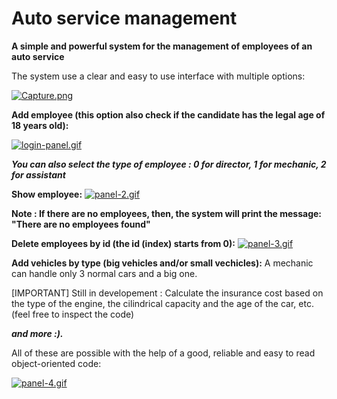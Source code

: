 # Auto service management

**A simple and powerful system for the management of employees of an auto service**

The system use a clear and easy to use interface with multiple options:

[![Capture.png](https://i.postimg.cc/TPZ4m2vG/Capture.png)](https://postimg.cc/sB4mCr20)

 **Add employee (this option also check if the candidate has the legal age of 18 years old):**

[![login-panel.gif](https://i.postimg.cc/mk6MzDKy/login-panel.gif)](https://postimg.cc/N2mLZgsK)

***You can also select the type of employee : 
0 for director, 
1 for mechanic,
2 for assistant***

**Show employee:**
[![panel-2.gif](https://i.postimg.cc/T1GGVJvR/panel-2.gif)](https://postimg.cc/gXMfdR05)

**Note : If there are no employees, then, the system will print the message: "There are no employees found"**

**Delete employees by id (the id (index) starts from 0):**
[![panel-3.gif](https://i.postimg.cc/1Xz718pG/panel-3.gif)](https://postimg.cc/ft6fxTqy)

**Add vehicles by type (big vehicles and/or small vechicles):**
A mechanic can handle only 3 normal cars and a big one.


[IMPORTANT] Still in developement : Calculate the insurance cost based on the type of the engine, the cilindrical capacity and the age of the car, etc. (feel free to inspect the code)

***and more :).***

All of these are possible with the help of a good, reliable and easy to read object-oriented code:

[![panel-4.gif](https://i.postimg.cc/Kvtb9V8m/panel-4.gif)](https://postimg.cc/jLqB2Mf1)



